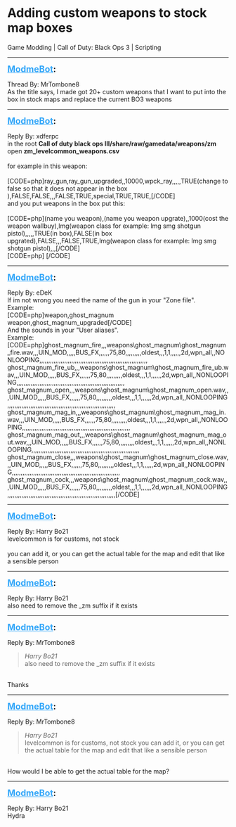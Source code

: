 # Adding custom weapons to stock map boxes
Game Modding | Call of Duty: Black Ops 3 | Scripting

---
<strong style="font-size: 1.4em;"><span style="text-decoration: underline;text-decoration-color: #34a7f9;"><span style="color:#34a7f9;">ModmeBot</span></span>:</strong>

<p>Thread By: MrTombone8<br />As the title says, I made got 20+ custom weapons that I want to put into the box in stock maps and replace the current BO3 weapons</p>

---
<strong style="font-size: 1.4em;"><span style="text-decoration: underline;text-decoration-color: #34a7f9;"><span style="color:#34a7f9;">ModmeBot</span></span>:</strong>

<p>Reply By: xdferpc<br />in the root <strong>Call of duty black ops III/share/raw/gamedata/weapons/zm</strong><br />open <strong>zm_levelcommon_weapons.csv</strong><br /> <br />for example in this weapon:<br /> <br />[CODE=php]ray_gun,ray_gun_upgraded,,10000,wpck_ray,,,,,TRUE(change to false so that it does not appear in the box ),FALSE,FALSE,,,FALSE,TRUE,special,TRUE,TRUE,[/CODE]<br />and you put weapons in the box put this:<br /> <br />[CODE=php](name you weapon),(name you weapon upgrate),,1000(cost the weapon wallbuy),lmg(weapon class for example: lmg smg shotgun pistol),,,,,TRUE(in box),FALSE(in box upgrated),FALSE,,,FALSE,TRUE,lmg(weapon class for example: lmg smg shotgun pistol),,,[/CODE]<br />[CODE=php] [/CODE]</p>

---
<strong style="font-size: 1.4em;"><span style="text-decoration: underline;text-decoration-color: #34a7f9;"><span style="color:#34a7f9;">ModmeBot</span></span>:</strong>

<p>Reply By: eDeK<br />If im not wrong you need the name of the gun in your &quot;Zone file&quot;.<br />Example:<br />[CODE=php]weapon,ghost_magnum<br />weapon,ghost_magnum_upgraded[/CODE]<br />And the sounds in your &quot;User aliases&quot;.<br />Example:<br />[CODE=php]ghost_magnum_fire,,,weapons\ghost_magnum\ghost_magnum_fire.wav,,,UIN_MOD,,,,,BUS_FX,,,,,,75,80,,,,,,,,,oldest,,,1,1,,,,,,2d,wpn_all,,NONLOOPING,,,,,,,,,,,,,,,,,,,,,,,,,,,,,,,,,,,,,,,,,,,,,,,,,,,,,,,,,,,,,<br />ghost_magnum_fire_ub,,,weapons\ghost_magnum\ghost_magnum_fire_ub.wav,,,UIN_MOD,,,,,BUS_FX,,,,,,75,80,,,,,,,,,oldest,,,1,1,,,,,,2d,wpn_all,,NONLOOPING,,,,,,,,,,,,,,,,,,,,,,,,,,,,,,,,,,,,,,,,,,,,,,,,,,,,,,,,,,,,,<br />ghost_magnum_open,,,weapons\ghost_magnum\ghost_magnum_open.wav,,,UIN_MOD,,,,,BUS_FX,,,,,,75,80,,,,,,,,,oldest,,,1,1,,,,,,2d,wpn_all,,NONLOOPING,,,,,,,,,,,,,,,,,,,,,,,,,,,,,,,,,,,,,,,,,,,,,,,,,,,,,,,,,,,,,<br />ghost_magnum_mag_in,,,weapons\ghost_magnum\ghost_magnum_mag_in.wav,,,UIN_MOD,,,,,BUS_FX,,,,,,75,80,,,,,,,,,oldest,,,1,1,,,,,,2d,wpn_all,,NONLOOPING,,,,,,,,,,,,,,,,,,,,,,,,,,,,,,,,,,,,,,,,,,,,,,,,,,,,,,,,,,,,,<br />ghost_magnum_mag_out,,,weapons\ghost_magnum\ghost_magnum_mag_out.wav,,,UIN_MOD,,,,,BUS_FX,,,,,,75,80,,,,,,,,,oldest,,,1,1,,,,,,2d,wpn_all,,NONLOOPING,,,,,,,,,,,,,,,,,,,,,,,,,,,,,,,,,,,,,,,,,,,,,,,,,,,,,,,,,,,,,<br />ghost_magnum_close,,,weapons\ghost_magnum\ghost_magnum_close.wav,,,UIN_MOD,,,,,BUS_FX,,,,,,75,80,,,,,,,,,oldest,,,1,1,,,,,,2d,wpn_all,,NONLOOPING,,,,,,,,,,,,,,,,,,,,,,,,,,,,,,,,,,,,,,,,,,,,,,,,,,,,,,,,,,,,,<br />ghost_magnum_cock,,,weapons\ghost_magnum\ghost_magnum_cock.wav,,,UIN_MOD,,,,,BUS_FX,,,,,,75,80,,,,,,,,,oldest,,,1,1,,,,,,2d,wpn_all,,NONLOOPING,,,,,,,,,,,,,,,,,,,,,,,,,,,,,,,,,,,,,,,,,,,,,,,,,,,,,,,,,,,,,[/CODE]</p>

---
<strong style="font-size: 1.4em;"><span style="text-decoration: underline;text-decoration-color: #34a7f9;"><span style="color:#34a7f9;">ModmeBot</span></span>:</strong>

<p>Reply By: Harry Bo21<br />levelcommon is for customs, not stock<br /> <br />you can add it, or you can get the actual table for the map and edit that like a sensible person</p>

---
<strong style="font-size: 1.4em;"><span style="text-decoration: underline;text-decoration-color: #34a7f9;"><span style="color:#34a7f9;">ModmeBot</span></span>:</strong>

<p>Reply By: Harry Bo21<br />also need to remove the _zm suffix if it exists</p>

---
<strong style="font-size: 1.4em;"><span style="text-decoration: underline;text-decoration-color: #34a7f9;"><span style="color:#34a7f9;">ModmeBot</span></span>:</strong>

<p>Reply By: MrTombone8<br /><blockquote><em>Harry Bo21</em><br />also need to remove the _zm suffix if it exists</blockquote><br /> Thanks</p>

---
<strong style="font-size: 1.4em;"><span style="text-decoration: underline;text-decoration-color: #34a7f9;"><span style="color:#34a7f9;">ModmeBot</span></span>:</strong>

<p>Reply By: MrTombone8<br /><blockquote><em>Harry Bo21</em><br />levelcommon is for customs, not stock   you can add it, or you can get the actual table for the map and edit that like a sensible person</blockquote><br /> How would I be able to get the actual table for the map?</p>

---
<strong style="font-size: 1.4em;"><span style="text-decoration: underline;text-decoration-color: #34a7f9;"><span style="color:#34a7f9;">ModmeBot</span></span>:</strong>

<p>Reply By: Harry Bo21<br />Hydra</p>
